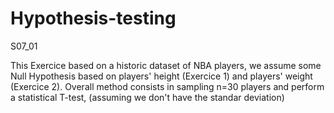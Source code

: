 # Hypothesis-testing
S07_01

This Exercice based on a historic dataset of NBA players, we assume some Null Hypothesis based on players' height (Exercice 1) and players' weight (Exercice 2).
Overall method consists in sampling n=30 players and perform a statistical T-test, (assuming we don't have the standar deviation) 
